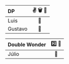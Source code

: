 | DP | :v: :wastebasket:  :eyes:  |
|:--|:--------:     |
|  Luis| :medal_sports:|
|  Gustavo| :medal_sports:|

| Double Wonder | :two: :gun: |
|:--|:--------:     |
|  Júlio| :medal_sports:|
